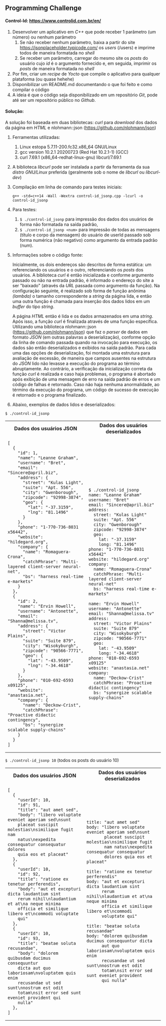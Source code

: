 ## Programming Challenge
#### Control-Id: <https://www.controlid.com.br/en/>

1. Desenvolver um aplicativo em *C++* que pode receber 1 parâmetro (um número) ou 
nenhum parâmetro
    1. Se não receber nenhum parâmetro, baixa a partir do site 
       <https://jsonplaceholder.typicode.com/> os *users* (/users) e imprime todos 
       de maneira formatada no *shell*
    2. Se receber um parâmetro, carregar do mesmo site os *posts* do usuário cujo 
       *id* é o argumento fornecido e, em seguida, imprimir os *posts* de maneira 
       formatada no *shell*
2. Por fim, criar um *recipe* de *Yocto* que compile o aplicativo para qualquer 
   plataforma (ou quase hehehe)
3. Disponibilizar um README.md documentando o que foi feito e como compilar 
   o código
4. A ideia é que o código seja disponibilizado em um repositório *Git*, pode até 
   ser um repositório público no *Github*.

#### Solução:

A solução foi baseada em duas bibliotecas: *curl* para *download* dos dados 
da página em *HTML* e nlohmann::json (<https://github.com/nlohmann/json>)

1. Ferramentas utilizadas:
    1. Linux estopa 5.7.11-200.fc32.x86_64 GNU/Linux
    2. gcc version 10.2.1 20200723 (Red Hat 10.2.1-1) (GCC)
    3. curl 7.69.1 (x86_64-redhat-linux-gnu) libcurl/7.69.1

2. A biblioteca *libcurl* pode ser instalada a partir da ferramenta da sua 
   *distro* *GNU/Linux* preferida (geralmente sob o nome de *libcurl* ou 
   *libcurl-dev*)

3. Compilação em linha de comando para testes iniciais:

    ``g++ -std=c++14 -Wall -Wextra control-id_jsonp.cpp -lcurl -o control-id_jsonp``

4. Para testes:
    1. ``$ ./control-id_jsonp`` para impressão dos dados dos usuários de forma 
       não formatada na saída padrão,
    2. ``$ ./control-id_jsonp <num>`` para impressão de todas as mensagens 
       (título e corpo da mensagem) do usuário de userId passado sob forma 
       numérica (não negativo) como argumento da entrada padrão (num).

5. Informações sobre o código fonte:

    Inicialmente, os dois endereços são descritos de forma estática: um 
    referenciando os usuários e o outro, referenciando os *posts* dos 
    usuários. A biblioteca *curl* é então inicializada e conforme argumento 
    passado ou não na entrada padrão, é informado o endereço do site a ser 
    "baixado" (através da *URL* passada como argumento da função). Na 
    configuração seguinte, é realizado sob forma de função anônima *(lambda)*
    o tamanho correspondente a *string* da página lida, e então uma outra 
    função é chamada para inserção dos dados lidos em um *buffer* do tipo 
    *string*.

    A página *HTML* então é lida e os dados armazenados em uma *string*. Após 
    isso, a função *curl* é finalizada através de uma função específica. 
    Utilizando uma biblioteca nlohmann::json (<https://github.com/nlohmann/json>) 
    que faz o *parser* de dados em formato *JSON* (em outras palavras a 
    deserialização), conforme opção da linha de comando passada quando na 
    invocação para execução, os dados são então deserializados e exibidos na 
    saída padrão. Para cada uma das opções de deserialização, foi montada uma 
    estrutura para avaliação de excessão, de maneira que campos ausentes na 
    estrutura do *JSON* lido não levasse a execução do programa ao término 
    abruptamente. Ao contrário, a verificação da inicialização correta da 
    função *curl* é realizada e caso haja problemas, o programa é abortado 
    após exibição de uma mensagem de erro na saída padrão de erros e um código 
    de falhas é retornado. Caso não haja nenhuma anormalidade, ao término da 
    execução do programa, um código de sucesso de execução é retornado e o 
    programa finalizado.

6. Abaixo, exemplos de dados lidos e deserializados:

```$ ./control-id_jsonp```

<table>
<tr>
<th> Dados dos usuários JSON </th>
<th> Dados dos usuários deserializados </th>
</tr>
<tr>
<td>

```
[
  {
    "id": 1,
    "name": "Leanne Graham",
    "username": "Bret",
    "email": "Sincere@april.biz",
    "address": {
      "street": "Kulas Light",
      "suite": "Apt. 556",
      "city": "Gwenborough",
      "zipcode": "92998-3874",
      "geo": {
        "lat": "-37.3159",
        "lng": "81.1496"
      }
    },
    "phone": "1-770-736-8031 x56442",
    "website": "hildegard.org",
    "company": {
      "name": "Romaguera-Crona",
      "catchPhrase": "Multi-layered client-server neural-net",
      "bs": "harness real-time e-markets"
    }
  },
  {
    "id": 2,
    "name": "Ervin Howell",
    "username": "Antonette",
    "email": "Shanna@melissa.tv",
    "address": {
      "street": "Victor Plains",
      "suite": "Suite 879",
      "city": "Wisokyburgh",
      "zipcode": "90566-7771",
      "geo": {
        "lat": "-43.9509",
        "lng": "-34.4618"
      }
    },
    "phone": "010-692-6593 x09125",
    "website": "anastasia.net",
    "company": {
      "name": "Deckow-Crist",
      "catchPhrase": "Proactive didactic contingency",
      "bs": "synergize scalable supply-chains"
    }
  }
]
```

</td>
<td>


```
$ ./control-id_jsonp 
name: "Leanne Graham"
username: "Bret"
email: "Sincere@april.biz"
address: 
  street: "Kulas Light"
  suite: "Apt. 556"
  city: "Gwenborough"
  zipcode: "92998-3874"
  geo: 
    lat: "-37.3159"
    long: "81.1496"
phone: "1-770-736-8031 x56442"
website: "hildegard.org"
company: 
  name: "Romaguera-Crona"
  catchPhrase: "Multi-layered client-server neural-net"
  bs: "harness real-time e-markets"

name: "Ervin Howell"
username: "Antonette"
email: "Shanna@melissa.tv"
address: 
  street: "Victor Plains"
  suite: "Suite 879"
  city: "Wisokyburgh"
  zipcode: "90566-7771"
  geo: 
    lat: "-43.9509"
    long: "-34.4618"
phone: "010-692-6593 x09125"
website: "anastasia.net"
company: 
  name: "Deckow-Crist"
  catchPhrase: "Proactive didactic contingency"
  bs: "synergize scalable supply-chains"

```

</td>
</tr>
</table


```$ ./control-id_jsonp 10``` (todos os posts do usuário 10)

<table>
<tr>
<th> Dados dos usuários JSON </th>
<th> Dados dos usuários deserializados </th>
</tr>
<tr>
<td>

```
[
  {
    "userId": 10,
    "id": 91,
    "title": "aut amet sed",
    "body": "libero voluptate eveniet aperiam sed\nsunt 
    placeat suscipit molestias\nsimilique fugit nam 
    natus\nexpedita consequatur consequatur dolores 
    quia eos et placeat"
  },
  {
    "userId": 10,
    "id": 92,
    "title": "ratione ex tenetur perferendis",
    "body": "aut et excepturi dicta laudantium sint 
    rerum nihil\nlaudantium et at\na neque minima 
    officia et similique libero et\ncommodi voluptate 
    qui"
  },
  {
    "userId": 10,
    "id": 93,
    "title": "beatae soluta recusandae",
    "body": "dolorem quibusdam ducimus consequuntur 
    dicta aut quo laboriosam\nvoluptatem quis enim 
    recusandae ut sed sunt\nnostrum est odit 
    totam\nsit error sed sunt eveniet provident qui 
    nulla"
  },
]
```

</td>
<td>


```
title: "aut amet sed"
body: "libero voluptate eveniet aperiam sed\nsunt 
       placeat suscipit molestias\nsimilique fugit 
       nam natus\nexpedita consequatur consequatur 
       dolores quia eos et placeat"

title: "ratione ex tenetur perferendis"
body: "aut et excepturi dicta laudantium sint 
      rerum nihil\nlaudantium et at\na neque minima 
      officia et similique libero et\ncommodi 
      voluptate qui"

title: "beatae soluta recusandae"
body: "dolorem quibusdam ducimus consequuntur dicta 
      aut quo laboriosam\nvoluptatem quis enim 
      recusandae ut sed sunt\nnostrum est odit 
      totam\nsit error sed sunt eveniet provident 
      qui nulla"

```

</td>
</tr>
</table

